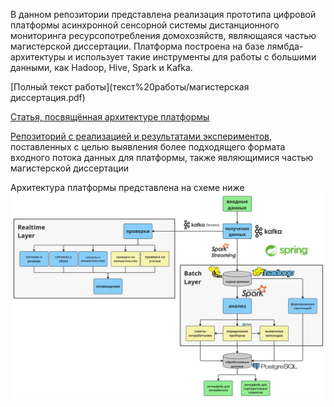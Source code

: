 В данном репозитории представлена реализация прототипа цифровой платформы асинхронной сенсорной системы дистанционного мониторинга ресурсопотребления домохозяйств, являющаяся частью магистерской диссертации. Платформа построена на базе лямбда-архитектуры и использует такие инструменты для работы с большими данными, как Hadoop, Hive, Spark и Kafka.

[Полный текст работы](текст%20работы/магистерская диссертация.pdf)

[Статья, посвящённая архитектуре платформы](текст%20работы/статья)

[Репозиторий с реализацией и результатами экспериментов](https://github.com/FilippovIvan19/master_paper_statistical_experiments), поставленных с целью выявления более подходящего формата входного потока данных для платформы, также являющимися частью магистерской диссертации

Архитектура платформы представлена на схеме ниже
![Архитектура платформы](FullArchitecture.jpg)
